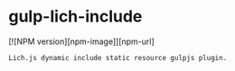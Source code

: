 # gulp-lich-include
[![NPM version][npm-image]][npm-url]
```
Lich.js dynamic include static resource gulpjs plugin.
```
